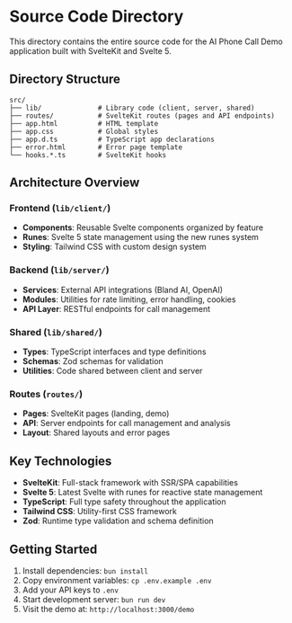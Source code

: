 # Source Code Directory

This directory contains the entire source code for the AI Phone Call Demo application built with SvelteKit and Svelte 5.

## Directory Structure

```
src/
├── lib/              # Library code (client, server, shared)
├── routes/           # SvelteKit routes (pages and API endpoints)
├── app.html          # HTML template
├── app.css           # Global styles
├── app.d.ts          # TypeScript app declarations
├── error.html        # Error page template
└── hooks.*.ts        # SvelteKit hooks
```

## Architecture Overview

### Frontend (`lib/client/`)
- **Components**: Reusable Svelte components organized by feature
- **Runes**: Svelte 5 state management using the new runes system
- **Styling**: Tailwind CSS with custom design system

### Backend (`lib/server/`)
- **Services**: External API integrations (Bland AI, OpenAI)
- **Modules**: Utilities for rate limiting, error handling, cookies
- **API Layer**: RESTful endpoints for call management

### Shared (`lib/shared/`)
- **Types**: TypeScript interfaces and type definitions
- **Schemas**: Zod schemas for validation
- **Utilities**: Code shared between client and server

### Routes (`routes/`)
- **Pages**: SvelteKit pages (landing, demo)
- **API**: Server endpoints for call management and analysis
- **Layout**: Shared layouts and error pages

## Key Technologies

- **SvelteKit**: Full-stack framework with SSR/SPA capabilities
- **Svelte 5**: Latest Svelte with runes for reactive state management  
- **TypeScript**: Full type safety throughout the application
- **Tailwind CSS**: Utility-first CSS framework
- **Zod**: Runtime type validation and schema definition

## Getting Started

1. Install dependencies: `bun install`
2. Copy environment variables: `cp .env.example .env`
3. Add your API keys to `.env`
4. Start development server: `bun run dev`
5. Visit the demo at: `http://localhost:3000/demo` 